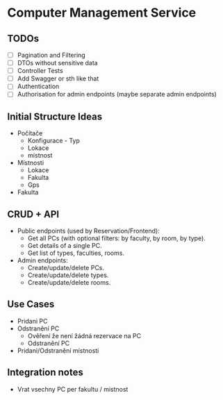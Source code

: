 # Computer Management Service
## TODOs

- [ ] Pagination and Filtering
- [ ] DTOs without sensitive data
- [ ] Controller Tests
- [ ] Add Swagger or sth like that
- [ ] Authentication
- [ ] Authorisation for admin endpoints (maybe separate admin endpoints)

## Initial Structure Ideas
* Počítače
  * Konfigurace - Typ
  * Lokace
  * místnost
* Místnosti
  * Lokace
  * Fakulta
  * Gps 
* Fakulta


## CRUD + API 
* Public endpoints (used by Reservation/Frontend):
  * Get all PCs (with optional filters: by faculty, by room, by type).
  * Get details of a single PC.
  * Get list of types, faculties, rooms.
* Admin endpoints:
  * Create/update/delete PCs.
  * Create/update/delete types.
  * Create/update/delete rooms.

## Use Cases
* Pridani PC
* Odstranění PC
  * Ověření že není žádná rezervace na PC 
  * Odstranění PC
* Pridani/Odstranění místnosti 


## Integration notes
* Vrat vsechny PC per fakultu / mistnost
